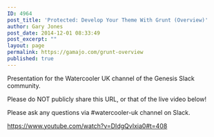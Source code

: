 ```yaml
---
ID: 4964
post_title: 'Protected: Develop Your Theme With Grunt (Overview)'
author: Gary Jones
post_date: 2014-12-01 08:33:49
post_excerpt: ""
layout: page
permalink: https://gamajo.com/grunt-overview
published: true
---
```

Presentation for the Watercooler UK channel of the Genesis Slack community.

Please do NOT publicly share this URL, or that of the live video below!

Please ask any questions via #watercooler-uk channel on Slack.

https://www.youtube.com/watch?v=DIdgQvIxia0#t=408